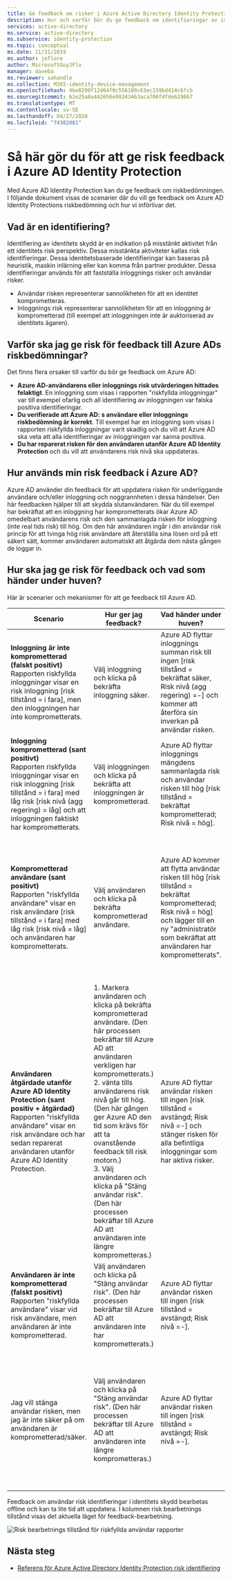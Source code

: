 ```yaml
---
title: Ge feedback om risker i Azure Active Directory Identity Protection
description: Hur och varför bör du ge feedback om identifieringar av identitets skydds risker.
services: active-directory
ms.service: active-directory
ms.subservice: identity-protection
ms.topic: conceptual
ms.date: 11/21/2019
ms.author: joflore
author: MicrosoftGuyJFlo
manager: daveba
ms.reviewer: sahandle
ms.collection: M365-identity-device-management
ms.openlocfilehash: 4be8290f12d64f0c556100c63ec159bd414c6fcb
ms.sourcegitcommit: b1e25a8a442656e98343463aca706f4fde629867
ms.translationtype: MT
ms.contentlocale: sv-SE
ms.lasthandoff: 04/27/2020
ms.locfileid: "74382081"
---
```

# <a name="how-to-give-risk-feedback-in-azure-ad-identity-protection"></a>Så här gör du för att ge risk feedback i Azure AD Identity Protection

Med Azure AD Identity Protection kan du ge feedback om riskbedömningen. I följande dokument visas de scenarier där du vill ge feedback om Azure AD Identity Protections riskbedömning och hur vi införlivar det.

## <a name="what-is-a-detection"></a>Vad är en identifiering?

Identifiering av identitets skydd är en indikation på misstänkt aktivitet från ett identitets risk perspektiv. Dessa misstänkta aktiviteter kallas risk identifieringar. Dessa identitetsbaserade identifieringar kan baseras på heuristik, maskin inlärning eller kan komma från partner produkter. Dessa identifieringar används för att fastställa inloggnings risker och användar risker.

* Användar risken representerar sannolikheten för att en identitet komprometteras.
* Inloggnings risk representerar sannolikheten för att en inloggning är komprometterad (till exempel att inloggningen inte är auktoriserad av identitets ägaren).

## <a name="why-should-i-give-risk-feedback-to-azure-ads-risk-assessments"></a>Varför ska jag ge risk för feedback till Azure ADs riskbedömningar? 

Det finns flera orsaker till varför du bör ge feedback om Azure AD:

- **Azure AD-användarens eller inloggnings risk utvärderingen hittades felaktigt**. En inloggning som visas i rapporten "riskfyllda inloggningar" var till exempel ofarlig och all identifiering av inloggningen var falska positiva identifieringar.
- **Du verifierade att Azure AD: s användare eller inloggnings riskbedömning är korrekt**. Till exempel har en inloggning som visas i rapporten riskfyllda inloggningar varit skadlig och du vill att Azure AD ska veta att alla identifieringar av inloggningen var sanna positiva.
- **Du har reparerat risken för den användaren utanför Azure AD Identity Protection** och du vill att användarens risk nivå ska uppdateras.

## <a name="how-does-azure-ad-use-my-risk-feedback"></a>Hur används min risk feedback i Azure AD?

Azure AD använder din feedback för att uppdatera risken för underliggande användare och/eller inloggning och noggrannheten i dessa händelser. Den här feedbacken hjälper till att skydda slutanvändaren. När du till exempel har bekräftat att en inloggning har komprometterats ökar Azure AD omedelbart användarens risk och den sammanlagda risken för inloggning (inte real tids risk) till hög. Om den här användaren ingår i din användar risk princip för att tvinga hög risk användare att återställa sina lösen ord på ett säkert sätt, kommer användaren automatiskt att åtgärda dem nästa gången de loggar in.

## <a name="how-should-i-give-risk-feedback-and-what-happens-under-the-hood"></a>Hur ska jag ge risk för feedback och vad som händer under huven?

Här är scenarier och mekanismer för att ge feedback till Azure AD.

| Scenario | Hur ger jag feedback? | Vad händer under huven? | Anteckningar |
| --- | --- | --- | --- |
| **Inloggning är inte komprometterad (falskt positivt)** <br> Rapporten riskfyllda inloggningar visar en risk inloggning [risk tillstånd = i fara], men den inloggningen har inte komprometterats. | Välj inloggning och klicka på bekräfta inloggning säker. | Azure AD flyttar inloggnings summan risk till ingen [risk tillstånd = bekräftat säker, Risk nivå (agg regering) =-] och kommer att återföra sin inverkan på användar risken. | För närvarande är alternativet "bekräfta inloggning säker" endast tillgängligt i rapporten om riskfyllda inloggningar. |
| **Inloggning komprometterad (sant positivt)** <br> Rapporten riskfyllda inloggningar visar en risk inloggning [risk tillstånd = i fara] med låg risk [risk nivå (agg regering) = låg] och att inloggningen faktiskt har komprometterats. | Välj inloggningen och klicka på bekräfta att inloggningen är komprometterad. | Azure AD flyttar inloggnings mängdens sammanlagda risk och användar risken till hög [risk tillstånd = bekräftat komprometterad; Risk nivå = hög]. | För närvarande finns inte alternativet bekräfta att inloggningen är komprometterat i rapporten om riskfyllda inloggningar. |
| **Komprometterad användare (sant positivt)** <br> Rapporten "riskfyllda användare" visar en risk användare [risk tillstånd = i fara] med låg risk [risk nivå = låg] och användaren har komprometterats. | Välj användaren och klicka på bekräfta komprometterad användare. | Azure AD kommer att flytta användar risken till hög [risk tillstånd = bekräftat komprometterad; Risk nivå = hög] och lägger till en ny "administratör som bekräftat att användaren har komprometterats". | Alternativet bekräfta användare som är komprometterat är för närvarande endast tillgängligt i rapporten riskfyllda användare. <br> Identifierings administratören bekräftade att användaren har komprometterats visas på fliken risk identifieringar som inte är länkade till en inloggning i rapporten riskbaserade användare. |
| **Användaren åtgärdade utanför Azure AD Identity Protection (sant positiv + åtgärdad)** <br> Rapporten "riskfyllda användare" visar en risk användare och har sedan reparerat användaren utanför Azure AD Identity Protection. | 1. Markera användaren och klicka på bekräfta komprometterad användare. (Den här processen bekräftar till Azure AD att användaren verkligen har komprometterats.) <br> 2. vänta tills användarens risk nivå går till hög. (Den här gången ger Azure AD den tid som krävs för att ta ovanstående feedback till risk motorn.) <br> 3. Välj användaren och klicka på "Stäng användar risk". (Den här processen bekräftar till Azure AD att användaren inte längre komprometteras.) |  Azure AD flyttar användar risken till ingen [risk tillstånd = avstängd; Risk nivå =-] och stänger risken för alla befintliga inloggningar som har aktiva risker. | Om du klickar på "ignorera användar risk" stängs all risk för användaren och tidigare inloggningar. Det går inte att utföra den här åtgärden. |
| **Användaren är inte komprometterad (falskt positivt)** <br> Rapporten "riskfyllda användare" visar vid risk användare, men användaren är inte komprometterad. | Välj användaren och klicka på "Stäng användar risk". (Den här processen bekräftar till Azure AD att användaren inte har komprometterats.) | Azure AD flyttar användar risken till ingen [risk tillstånd = avstängd; Risk nivå =-]. | Om du klickar på "ignorera användar risk" stängs all risk för användaren och tidigare inloggningar. Det går inte att utföra den här åtgärden. |
| Jag vill stänga användar risken, men jag är inte säker på om användaren är komprometterad/säker. | Välj användaren och klicka på "Stäng användar risk". (Den här processen bekräftar till Azure AD att användaren inte längre komprometteras.) | Azure AD flyttar användar risken till ingen [risk tillstånd = avstängd; Risk nivå =-]. | Om du klickar på "ignorera användar risk" stängs all risk för användaren och tidigare inloggningar. Det går inte att utföra den här åtgärden. Vi rekommenderar att du reparerar användaren genom att klicka på Återställ lösen ord eller be användaren att återställa eller ändra sina autentiseringsuppgifter på ett säkert sätt. |

Feedback om användar risk identifieringar i identitets skydd bearbetas offline och kan ta lite tid att uppdatera. I kolumnen risk bearbetnings tillstånd visas det aktuella läget för feedback-bearbetning.

![Risk bearbetnings tillstånd för riskfyllda användar rapporter](./media/howto-identity-protection-risk-feedback/risky-users-provide-feedback.png)

## <a name="next-steps"></a>Nästa steg

- [Referens för Azure Active Directory Identity Protection risk identifiering](risk-events-reference.md)
